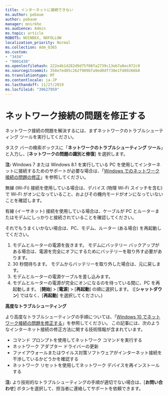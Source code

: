 ```yaml
---
title: インターネットに接続できない
ms.author: pebaum
author: pebaum
manager: mnirkhe
ms.audience: Admin
ms.topic: article
ROBOTS: NOINDEX, NOFOLLOW
localization_priority: Normal
ms.collection: Adm_O365
ms.custom:
- "3434"
- "9001438"
ms.openlocfilehash: 222e4b1d282d9d75f08fa2739c13eb7a0ec072c9
ms.sourcegitcommit: 358e7ed05c262f909bfa9ed0df730e1fd89266b8
ms.translationtype: MT
ms.contentlocale: ja-JP
ms.lasthandoff: 11/27/2019
ms.locfileid: "39627959"
---
```

# <a name="fix-network-connection-issues"></a>ネットワーク接続の問題を修正する

ネットワーク接続の問題を解決するには、まずネットワークのトラブルシューティング ツールを実行してください。 

タスク バーの検索ボックスに「**ネットワークのトラブルシューティング ツール**」と入力し、[**ネットワークの問題の識別と修復**] を選択します。

**注:** Windows 7 または Windows 8.1 を実行している PC を使用してインターネットに接続するためのサポートが必要な場合は、「[Windows でのネットワーク接続の問題の修正](https://support.microsoft.com/help/15287)」を参照してください。 

無線 (Wi-Fi) 接続を使用している場合は、デバイス (物理 Wi-Fi スイッチを含む) で Wi-Fi がオンになっていること、およびその機内モードがオンになっていないことを確認します。

有線 (イーサネット) 接続を使用している場合は、ケーブルが PC とルーターまたはモデムにしっかりと接続されていることを確認してください。

それでもうまくいかない場合は、PC、モデム、ルーター (ある場合) を再起動してください。

1. モデムとルーターの電源を抜きます。 モデムにバッテリー バックアップがある場合は、電源を完全にオフにするためにバッテリーを取り外す必要があります。
2. 30 秒間待ちます。 モデムからバッテリーを取り外した場合は、元に戻します。
3. モデムとルーターの電源ケーブルを差し込みます。
4. モデムとルーターの電源が完全にオンになるのを待っている間に、PC を再起動します。 [**開始**] > [**電源**] > [**再起動**] の順に選択します。 ([**シャットダウン**] ではなく、[**再起動**] を選択してください。)

**高度なトラブルシューティング**

より高度なトラブルシューティングの手順については、「[Windows 10 でネットワーク接続の問題を修正する](https://support.microsoft.com/help/10741?ocid=SMC10741%2F)」を参照してください。 この記事には、次のようなインターネット接続の修正方法に関する技術情報が含まれています。

- コマンド プロンプトを使用してネットワーク コマンドを実行する
- ネットワーク アダプター ドライバーの更新
- ファイアウォールまたはウイルス対策ソフトウェアがインターネット接続を干渉しているかどうかを確認する
- ネットワーク リセットを使用してネットワーク デバイスを再インストールする

**注:** より技術的なトラブルシューティングの手順が適切でない場合は、[**お問い合わせ**] ボタンを選択して、担当者に連絡してサポートを依頼できます。